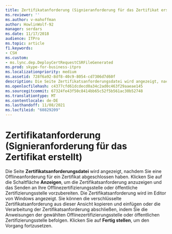 ```yaml
---
title: Zertifikatanforderung (Signieranforderung für das Zertifikat erstellt)
ms.reviewer: ''
ms.author: v-mahoffman
author: HowlinWolf-92
manager: serdars
ms.date: 11/17/2018
audience: ITPro
ms.topic: article
f1.keywords:
- CSH
ms.custom:
- ms.lync.dep.DeployCertRequestCSRFileGenerated
ms.prod: skype-for-business-itpro
ms.localizationpriority: medium
ms.assetid: 728f6a92-8df8-40c9-8054-cd7306d7d60f
description: Die Seite Zertifikatsanforderungsdatei wird angezeigt, nachdem Sie eine Offlineanforderung für ein Zertifikat abgeschlossen haben. Klicken Sie auf die Schaltfläche Anzeigen, um die Zertifikatsanforderung anzuzeigen und das Senden an Ihre Offlinezertifizierungsstelle oder öffentliche Zertifizierungsstelle vorzubereiten. Die Zertifikatsanforderung wird im Editor von Windows angezeigt. Sie können die verschlüsselte Zertifikatsanforderung aus dieser Ansicht kopieren und einfügen oder die Verarbeitung der Zertifikatsanforderung abschließen, indem Sie die Anweisungen der gewählten Offlinezertifizierungsstelle oder öffentlichen Zertifizierungsstelle befolgen. Klicken Sie auf Fertig stellen, um den Vorgang fortzusetzen.
ms.openlocfilehash: c4377cfd61dcdecd0a34c2ad0c463f29aaeae145
ms.sourcegitcommit: 67324fe43f50c8414bb65c52f5b561ac30b52748
ms.translationtype: MT
ms.contentlocale: de-DE
ms.lasthandoff: 11/08/2021
ms.locfileid: "60829209"
---
```

# <a name="certificate-request-certificate-signing-request-generated"></a>Zertifikatanforderung (Signieranforderung für das Zertifikat erstellt)
 
Die Seite **Zertifikatsanforderungsdatei** wird angezeigt, nachdem Sie eine Offlineanforderung für ein Zertifikat abgeschlossen haben. Klicken Sie auf die Schaltfläche **Anzeigen**, um die Zertifikatsanforderung anzuzeigen und das Senden an Ihre Offlinezertifizierungsstelle oder öffentliche Zertifizierungsstelle vorzubereiten. Die Zertifikatsanforderung wird im Editor von Windows angezeigt. Sie können die verschlüsselte Zertifikatsanforderung aus dieser Ansicht kopieren und einfügen oder die Verarbeitung der Zertifikatsanforderung abschließen, indem Sie die Anweisungen der gewählten Offlinezertifizierungsstelle oder öffentlichen Zertifizierungsstelle befolgen. Klicken Sie auf **Fertig stellen**, um den Vorgang fortzusetzen.
  

